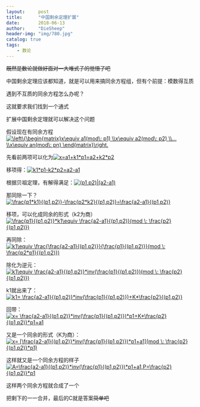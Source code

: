 ```yaml
---
layout:     post
title:      "中国剩余定理扩展"
date:       2018-06-13
author:     "DieSheep"
header-img: "img/780.jpg"
catalog: true
tags:
    - 数论
---
```

~~既然是数论就做好面对一大堆式子的觉悟了吧~~

中国剩余定理应该都知道，就是可以用来搞同余方程组，但有个前提：模数得互质

遇到不互质的同余方程怎么办呢？

这就要求我们找到一个通式

扩展中国剩余定理就可以解决这个问题

假设现在有同余方程<a href="http://www.codecogs.com/eqnedit.php?latex=\left\{\begin{matrix}x\equiv&space;a1(mod\:&space;p1)&space;\\x\equiv&space;a2(mod\:&space;p2)&space;\\...&space;\\x\equiv&space;an(mod\:&space;pn)&space;\end{matrix}\right." target="_blank"><img src="http://latex.codecogs.com/gif.latex?\left\{\begin{matrix}x\equiv&space;a1(mod\:&space;p1)&space;\\x\equiv&space;a2(mod\:&space;p2)&space;\\...&space;\\x\equiv&space;an(mod\:&space;pn)&space;\end{matrix}\right." title="\left\{\begin{matrix}x\equiv a1(mod\: p1) \\x\equiv a2(mod\: p2) \\... \\x\equiv an(mod\: pn) \end{matrix}\right." /></a>

先看前两项可以化为<a href="http://www.codecogs.com/eqnedit.php?latex=x=a1&plus;k1*p1=a2&plus;k2*p2" target="_blank"><img src="http://latex.codecogs.com/gif.latex?x=a1&plus;k1*p1=a2&plus;k2*p2" title="x=a1+k1*p1=a2+k2*p2" /></a>

移项得：<a href="http://www.codecogs.com/eqnedit.php?latex=k1*p1-k2*p2=a2-a1" target="_blank"><img src="http://latex.codecogs.com/gif.latex?k1*p1-k2*p2=a2-a1" title="k1*p1-k2*p2=a2-a1" /></a>

根据贝祖定理，有解得满足：<a href="http://www.codecogs.com/eqnedit.php?latex=(p1,p2)|(a2-a1)" target="_blank"><img src="http://latex.codecogs.com/gif.latex?(p1,p2)|(a2-a1)" title="(p1,p2)|(a2-a1)" /></a>

那同除一下？<a href="http://www.codecogs.com/eqnedit.php?latex=\frac{p1*k1}{(p1,p2)}-\frac{p2*k2}{(p1,p2)}=\frac{a2-a1}{(p1,p2)}" target="_blank"><img src="http://latex.codecogs.com/gif.latex?\frac{p1*k1}{(p1,p2)}-\frac{p2*k2}{(p1,p2)}=\frac{a2-a1}{(p1,p2)}" title="\frac{p1*k1}{(p1,p2)}-\frac{p2*k2}{(p1,p2)}=\frac{a2-a1}{(p1,p2)}" /></a>

移项，可以化成同余的形式（k2为商）<a href="http://www.codecogs.com/eqnedit.php?latex=\frac{p1}{(p1,p2)}*k1\equiv&space;\frac{a2-a1}{(p1,p2)}(mod&space;\:&space;\frac{p2}{(p1,p2)})" target="_blank"><img src="http://latex.codecogs.com/gif.latex?\frac{p1}{(p1,p2)}*k1\equiv&space;\frac{a2-a1}{(p1,p2)}(mod&space;\:&space;\frac{p2}{(p1,p2)})" title="\frac{p1}{(p1,p2)}*k1\equiv \frac{a2-a1}{(p1,p2)}(mod \: \frac{p2}{(p1,p2)})" /></a>

再同除：<a href="http://www.codecogs.com/eqnedit.php?latex=k1\equiv&space;\frac{\frac{a2-a1}{(p1,p2)}}{\frac{p1}{(p1,p2)}}(mod&space;\:&space;\frac{p2*p1}{(p1,p2)})" target="_blank"><img src="http://latex.codecogs.com/gif.latex?k1\equiv&space;\frac{\frac{a2-a1}{(p1,p2)}}{\frac{p1}{(p1,p2)}}(mod&space;\:&space;\frac{p2*p1}{(p1,p2)})" title="k1\equiv \frac{\frac{a2-a1}{(p1,p2)}}{\frac{p1}{(p1,p2)}}(mod \: \frac{p2*p1}{(p1,p2)})" /></a>

除化为逆元：<a href="http://www.codecogs.com/eqnedit.php?latex=k1\equiv&space;\frac{a2-a1}{(p1,p2)}*inv(\frac{p1}{(p1,p2)})(mod&space;\:&space;\frac{p2}{(p1,p2)})" target="_blank"><img src="http://latex.codecogs.com/gif.latex?k1\equiv&space;\frac{a2-a1}{(p1,p2)}*inv(\frac{p1}{(p1,p2)})(mod&space;\:&space;\frac{p2}{(p1,p2)})" title="k1\equiv \frac{a2-a1}{(p1,p2)}*inv(\frac{p1}{(p1,p2)})(mod \: \frac{p2}{(p1,p2)})" /></a>

k1就出来了：<a href="http://www.codecogs.com/eqnedit.php?latex=k1=&space;\frac{a2-a1}{(p1,p2)}*inv(\frac{p1}{(p1,p2)})&plus;K*\frac{p2}{(p1,p2)}" target="_blank"><img src="http://latex.codecogs.com/gif.latex?k1=&space;\frac{a2-a1}{(p1,p2)}*inv(\frac{p1}{(p1,p2)})&plus;K*\frac{p2}{(p1,p2)}" title="k1= \frac{a2-a1}{(p1,p2)}*inv(\frac{p1}{(p1,p2)})+K*\frac{p2}{(p1,p2)}" /></a>

回带：<a href="http://www.codecogs.com/eqnedit.php?latex=x=&space;\frac{a2-a1}{(p1,p2)}*inv(\frac{p1}{(p1,p2)})*p1&plus;K*\frac{p2}{(p1,p2)}*p1&plus;a1" target="_blank"><img src="http://latex.codecogs.com/gif.latex?x=&space;\frac{a2-a1}{(p1,p2)}*inv(\frac{p1}{(p1,p2)})*p1&plus;K*\frac{p2}{(p1,p2)}*p1&plus;a1" title="x= \frac{a2-a1}{(p1,p2)}*inv(\frac{p1}{(p1,p2)})*p1+K*\frac{p2}{(p1,p2)}*p1+a1" /></a>

又是一个同余的形式（K为商）：<a href="http://www.codecogs.com/eqnedit.php?latex=x=&space;[\frac{a2-a1}{(p1,p2)}*inv(\frac{p1}{(p1,p2)})*p1&plus;a1](mod&space;\:&space;\frac{p2}{(p1,p2)}*p1)" target="_blank"><img src="http://latex.codecogs.com/gif.latex?x=&space;[\frac{a2-a1}{(p1,p2)}*inv(\frac{p1}{(p1,p2)})*p1&plus;a1](mod&space;\:&space;\frac{p2}{(p1,p2)}*p1)" title="x= [\frac{a2-a1}{(p1,p2)}*inv(\frac{p1}{(p1,p2)})*p1+a1](mod \: \frac{p2}{(p1,p2)}*p1)" /></a>

这样就又是一个同余方程的样子
<a href="http://www.codecogs.com/eqnedit.php?latex=A=\frac{a2-a1}{(p1,p2)}*inv(\frac{p1}{(p1,p2)})*p1&plus;a1,P=\frac{p2}{(p1,p2)}*p1" target="_blank"><img src="http://latex.codecogs.com/gif.latex?A=\frac{a2-a1}{(p1,p2)}*inv(\frac{p1}{(p1,p2)})*p1&plus;a1,P=\frac{p2}{(p1,p2)}*p1" title="A=\frac{a2-a1}{(p1,p2)}*inv(\frac{p1}{(p1,p2)})*p1+a1,P=\frac{p2}{(p1,p2)}*p1" /></a>

这样两个同余方程就合成了一个

把剩下的一一合并，最后的C就是答案~~简单吧~~
